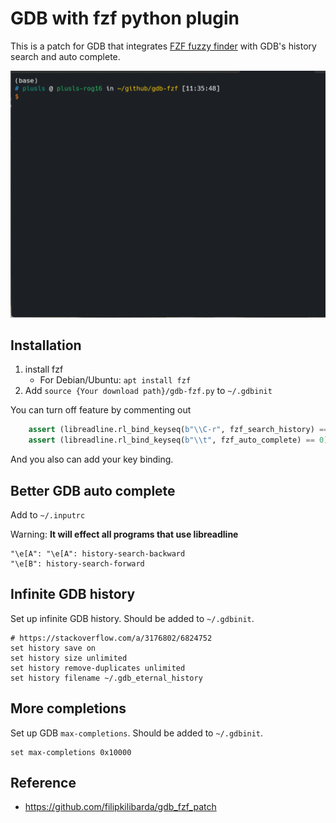 # GDB with fzf python plugin


This is a patch for GDB that integrates [FZF fuzzy finder](https://github.com/junegunn/fzf) with GDB's history search and auto complete.


![example](example.gif)

## Installation

1. install fzf
    + For Debian/Ubuntu: `apt install fzf`
2. Add `source {Your download path}/gdb-fzf.py` to `~/.gdbinit`


You can turn off feature by commenting out

```python
    assert (libreadline.rl_bind_keyseq(b"\\C-r", fzf_search_history) == 0)
    assert (libreadline.rl_bind_keyseq(b"\\t", fzf_auto_complete) == 0)
```

And you also can add your key binding.

## Better GDB auto complete

Add to `~/.inputrc`

Warning: **It will effect all programs that use libreadline**

```
"\e[A": "\e[A": history-search-backward
"\e[B": history-search-forward
```

## Infinite GDB history

Set up infinite GDB history. Should be added to `~/.gdbinit`.

```gdb
# https://stackoverflow.com/a/3176802/6824752
set history save on
set history size unlimited
set history remove-duplicates unlimited
set history filename ~/.gdb_eternal_history
```


## More completions

Set up GDB `max-completions`. Should be added to `~/.gdbinit`.

```
set max-completions 0x10000 
```
## Reference

+ https://github.com/filipkilibarda/gdb_fzf_patch
